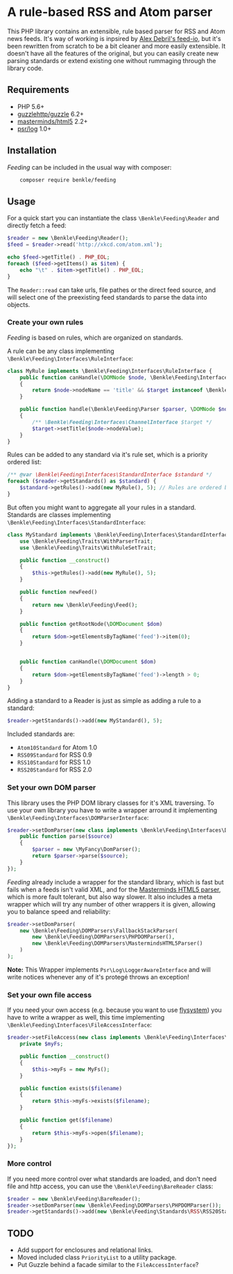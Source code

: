 A rule-based RSS and Atom parser
================================

This PHP library contains an extensible, rule based parser for RSS and Atom news feeds.
It's way of working is inpsired by [Alex Debril's feed-io](https://packagist.org/packages/debril/feed-io), but it's been
rewritten from scratch to be a bit cleaner and more easily extensible. It doesn't have all the features of the original,
but you can easily create new parsing standards or extend existing one without rummaging through the library code.

Requirements
------------

 * PHP 5.6+
 * [guzzlehttp/guzzle](https://packagist.org/packages/guzzlehttp/guzzle) 6.2+
 * [masterminds/html5](https://packagist.org/packages/masterminds/html5) 2.2+
 * [psr/log](https://packagist.org/packages/psr/log) 1.0+

Installation
------------

_Feeding_ can be included in the usual way with composer:

```sh
    composer require benkle/feeding
```

Usage
-----

For a quick start you can instantiate the class `\Benkle\Feeding\Reader` and directly fetch a feed:

```php
$reader = new \Benkle\Feeding\Reader();
$feed = $reader->read('http://xkcd.com/atom.xml');

echo $feed->getTitle() . PHP_EOL;
foreach ($feed->getItems() as $item) {
    echo "\t" . $item->getTitle() . PHP_EOL;
}
```

The `Reader::read` can take urls, file pathes or the direct feed source, and will select one of the preexisting feed standards to parse the data into objects.

### Create your own rules

_Feeding_ is based on rules, which are organized on standards.

A rule can be any class implementing `\Benkle\Feeding\Interfaces\RuleInterface`:

```php
class MyRule implements \Benkle\Feeding\Interfaces\RuleInterface {
    public function canHandle(\DOMNode $node, \Benkle\Feeding\Interfaces\NodeInterface $target)
    {
        return $node->nodeName == 'title' && $target instanceof \Benkle\Feeding\Interfaces\ChannelInterface;
    }

    public function handle(\Benkle\Feeding\Parser $parser, \DOMNode $node, \Benkle\Feeding\Interfaces\NodeInterface $target)
    {
        /** \Benkle\Feeding\Interfaces\ChannelInterface $target */
        $target->setTitle($node->nodeValue);
    }
}
```

Rules can be added to any standard via it's rule set, which is a priority ordered list:

```php
/** @var \Benkle\Feeding\Interfaces\StandardInterface $standard */
foreach ($reader->getStandards() as $standard) {
    $standard->getRules()->add(new MyRule(), 5); // Rules are ordered by priority
}
```

But often you might want to aggregate all your rules in a standard. Standards are classes implementing `\Benkle\Feeding\Interfaces\StandardInterface`:

```php
class MyStandard implements \Benkle\Feeding\Interfaces\StandardInterface {
    use \Benkle\Feeding\Traits\WithParserTrait;
    use \Benkle\Feeding\Traits\WithRuleSetTrait;

    public function __construct()
    {
        $this->getRules()->add(new MyRule(), 5);
    }

    public function newFeed()
    {
        return new \Benkle\Feeding\Feed();
    }

    public function getRootNode(\DOMDocument $dom)
    {
        return $dom->getElementsByTagName('feed')->item(0);
    }


    public function canHandle(\DOMDocument $dom)
    {
        return $dom->getElementsByTagName('feed')->length > 0;
    }
}
```

Adding a standard to a Reader is just as simple as adding a rule to a standard:

```php
$reader->getStandards()->add(new MyStandard(), 5);
```

Included standards are:

 * `Atom10Standard` for Atom 1.0
 * `RSS09Standard` for RSS 0.9
 * `RSS10Standard` for RSS 1.0
 * `RSS20Standard` for RSS 2.0

### Set your own DOM parser

This library uses the PHP DOM library classes for it's XML traversing. To use your own library you have to write a wrapper arround it implementing `\Benkle\Feeding\Interfaces\DOMParserInterface`:

```php
$reader->setDomParser(new class implements \Benkle\Feeding\Interfaces\DOMParserInterface {
    public function parse($source)
    {
        $parser = new \MyFancy\DomParser();
        return $parser->parse($source);
    }
});
```

_Feeding_ already include a wrapper for the standard library, which is fast but fails when a feeds isn't valid XML, and for the [Masterminds HTML5 parser](https://packagist.org/packages/masterminds/html5), which is more fault tolerant, but also way slower. It also includes a meta wrapper which will try any number of other wrappers it is given, allowing you to balance speed and reliability:

```php
$reader->setDomParser(
    new \Benkle\Feeding\DOMParsers\FallbackStackParser(
        new \Benkle\Feeding\DOMParsers\PHPDOMParser(),
        new \Benkle\Feeding\DOMParsers\MastermindsHTML5Parser()
    )
);
```

__Note:__ This Wrapper implements `Psr\Log\LoggerAwareInterface` and will write notices whenever any of it's protegé throws an exception!

### Set your own file access

If you need your own access (e.g. because you want to use [flysystem](http://flysystem.thephpleague.com/)) you have to write a wrapper as well, this time implementing `\Benkle\Feeding\Interfaces\FileAccessInterface`:

```php
$reader->setFileAccess(new class implements \Benkle\Feeding\Interfaces\FileAccessInterface {
    private $myFs;

    public function __construct()
    {
        $this->myFs = new MyFs();
    }

    public function exists($filename)
    {
        return $this->myFs->exists($filename);
    }

    public function get($filename)
    {
        return $this->myFs->open($filename);
    }
});
```

### More control

If you need more control over what standards are loaded, and don't need file and http access, you can use the `\Benkle\Feeding\BareReader` class:

```php
$reader = new \Benkle\Feeding\BareReader();
$reader->setDomParser(new \Benkle\Feeding\DOMParsers\PHPDOMParser());
$reader->getStandards()->add(new \Benkle\Feeding\Standards\RSS\RSS20Standard());
```

TODO
----

 * Add support for enclosures and relational links.
 * Moved included class `PriorityList` to a utility package.
 * Put Guzzle behind a facade similar to the `FileAccessInterface`?
